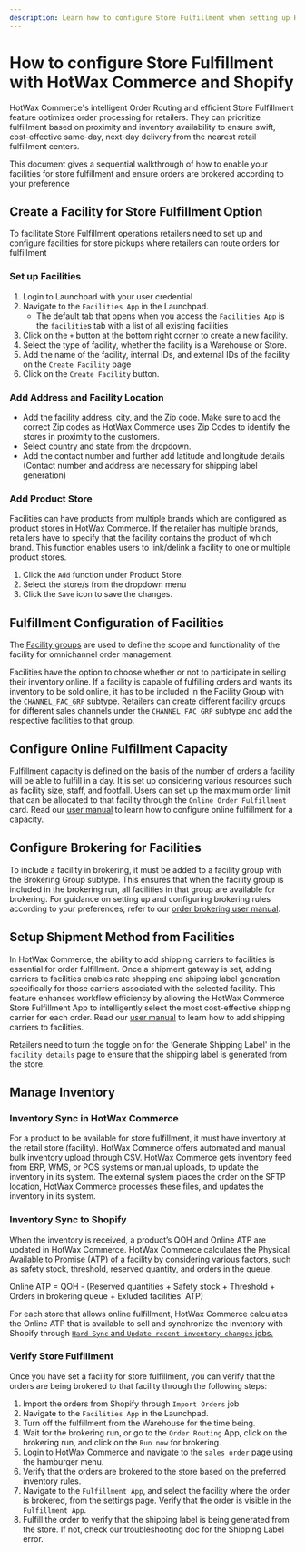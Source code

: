 ```yaml
---
description: Learn how to configure Store Fulfillment when setting up HotWax Commerce
---
```


# How to configure Store Fulfillment with HotWax Commerce and Shopify

HotWax Commerce's intelligent Order Routing and efficient Store Fulfillment feature optimizes order processing for retailers. They can prioritize fulfillment based on proximity and inventory availability to ensure swift, cost-effective same-day, next-day delivery from the nearest retail fulfillment centers.

This document gives a sequential walkthrough of how to enable your facilities for store fulfillment and ensure orders are brokered according to your preference

## Create a Facility for Store Fulfillment Option

To facilitate Store Fulfillment operations retailers need to set up and configure facilities for store pickups where retailers can route orders for fulfillment

### Set up Facilities

1. Login to Launchpad with your user credential
2. Navigate to the `Facilities App` in the Launchpad.
   - The default tab that opens when you access the `Facilities App` is the `facilitie`s tab with a list of all existing facilities
3. Click on the `+` button at the bottom right corner to create a new facility.
4. Select the type of facility, whether the facility is a Warehouse or Store.
5. Add the name of the facility, internal IDs, and external IDs of the facility on the `Create Facility` page 
6. Click on the `Create Facility` button.

### Add Address and Facility Location

- Add the facility address, city, and the Zip code. Make sure to add the correct Zip codes as HotWax Commerce uses Zip Codes to identify the stores in proximity to the customers.
- Select country and state from the dropdown.
- Add the contact number and further add latitude and longitude details (Contact number and address are necessary for shipping label generation)

### Add Product Store

Facilities can have products from multiple brands which are configured as product stores in HotWax Commerce. If the retailer has multiple brands, retailers have to specify that the facility contains the product of which brand. This function enables users to link/delink a facility to one or multiple product stores.

1. Click the `Add` function under Product Store.
2. Select the store/s from the dropdown menu
3. Click the `Save` icon to save the changes.

## Fulfillment Configuration of Facilities

The [Facility groups](./../../system-admin/administration/facilities/manage-groups.md) are used to define the scope and functionality of the facility for omnichannel order management.

Facilities have the option to choose whether or not to participate in selling their inventory online. If a facility is capable of fulfilling orders and wants its inventory to be sold online, it has to be included in the Facility Group with the `CHANNEL_FAC_GRP` subtype. Retailers can create different facility groups for different sales channels under the `CHANNEL_FAC_GRP` subtype and add the respective facilities to that group. 

## Configure Online Fulfillment Capacity

Fulfillment capacity is defined on the basis of the number of orders a facility will be able to fulfill in a day. It is set up considering various resources such as facility size, staff, and footfall. Users can set up the maximum order limit that can be allocated to that facility through the `Online Order Fulfillment` card. Read our [user manual](./../../system-admin/administration/facilities/configure-fulfillment-capacity.md) to learn how to configure online fulfillment for a capacity.

## Configure Brokering for Facilities

To include a facility in brokering, it must be added to a facility group with the Brokering Group subtype. This ensures that when the facility group is included in the brokering run, all facilities in that group are available for brokering. For guidance on setting up and configuring brokering rules according to your preferences, refer to our [order brokering user manual](./../../retail-operations/brokering/configurableRouting.md).

## Setup Shipment Method from Facilities

In HotWax Commerce, the ability to add shipping carriers to facilities is essential for order fulfillment. Once a shipment gateway is set, adding carriers to facilities enables rate shopping and shipping label generation specifically for those carriers associated with the selected facility. This feature enhances workflow efficiency by allowing the HotWax Commerce Store Fulfillment App to intelligently select the most cost-effective shipping carrier for each order. Read our [user manual](./../../system-admin/fulfillment/ShippingGateways.md) to learn how to add shipping carriers to facilities.

Retailers need to turn the toggle on for the ‘Generate Shipping Label' in the `facility details` page to ensure that the shipping label is generated from the store.

## Manage Inventory

### Inventory Sync in HotWax Commerce

For a product to be available for store fulfillment, it must have inventory at the retail store (facility). HotWax Commerce offers automated and manual bulk inventory upload through CSV. HotWax Commerce gets inventory feed from ERP, WMS, or POS systems or manual uploads, to update the inventory in its system. The external system places the order on the SFTP location, HotWax Commerce processes these files, and updates the inventory in its system.

### Inventory Sync to Shopify

When the inventory is received, a product’s QOH and Online ATP are updated in HotWax Commerce. HotWax Commerce calculates the Physical Available to Promise (ATP) of a facility by considering various factors, such as safety stock, threshold, reserved quantity, and orders in the queue.

Online ATP = QOH - (Reserved quantities + Safety stock + Threshold + Orders in brokering queue + Exluded facilities' ATP)

For each store that allows online fulfillment, HotWax Commerce calculates the Online ATP that is available to sell and synchronize the inventory with Shopify through [`Hard Sync` and `Update recent inventory changes` jobs.](./../../retail-operations/job-workflows/inventory.md)

### Verify Store Fulfillment

Once you have set a facility for store fulfillment, you can verify that the orders are being brokered to that facility through the following steps:

1. Import the orders from Shopify through `Import Orders` job
2. Navigate to the `Facilities App` in the Launchpad.
3. Turn off the fulfillment from the Warehouse for the time being.
4. Wait for the brokering run, or go to the `Order Routing` App, click on the brokering run, and click on the `Run now` for brokering.
5. Login to HotWax Commerce and navigate to the `sales order` page using the hamburger menu.
6. Verify that the orders are brokered to the store based on the preferred inventory rules.
7. Navigate to the `Fulfillment App`, and select the facility where the order is brokered, from the settings page. Verify that the order is visible in the `Fulfillment App`.
8. Fulfill the order to verify that the shipping label is being generated from the store. If not, check our troubleshooting doc for the Shipping Label error.



